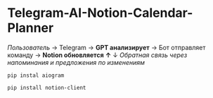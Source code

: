 # Telegram-AI-Notion-Calendar-Planner

*Пользователь* -> Telegram -> **GPT анализирует** -> Бот отправляет команду -> **Notion обновляется**
                                        **↑**                                                                                        ↓
                             *Обратная связь через напоминания и предложения по изменениям*

`pip instal aiogram`

`pip install notion-client`
